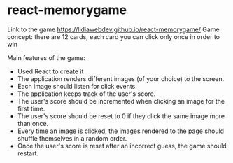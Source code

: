 # react-memorygame
Link to the game https://lidiawebdev.github.io/react-memorygame/
Game concept: there are 12 cards, each card you can click only once in order to win

Main features of the game: 

- Used React to create it
- The application renders different images (of your choice) to the screen.
- Each image should listen for click events.
- The application keeps track of the user's score.
- The user's score should be incremented when clicking an image for the first time.
- The user's score should be reset to 0 if they click the same image more than once.
- Every time an image is clicked, the images rendered to the page should shuffle themselves in a random order.
- Once the user's score is reset after an incorrect guess, the game should restart.




